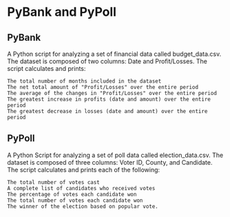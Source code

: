 # PyBank and PyPoll

## PyBank

A Python script for analyzing a set of financial data called budget_data.csv. The dataset is composed of two columns: Date and Profit/Losses. The script calculates and prints: 

    The total number of months included in the dataset
    The net total amount of "Profit/Losses" over the entire period
    The average of the changes in "Profit/Losses" over the entire period
    The greatest increase in profits (date and amount) over the entire period
    The greatest decrease in losses (date and amount) over the entire period

## PyPoll

A Python Script for analyzing a set of poll data called election_data.csv. The dataset is composed of three columns: Voter ID, County, and Candidate. The script calculates and prints each of the following:

    The total number of votes cast
    A complete list of candidates who received votes
    The percentage of votes each candidate won
    The total number of votes each candidate won
    The winner of the election based on popular vote.
